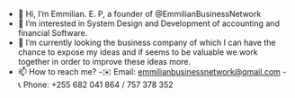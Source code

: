 - 👋 Hi, I’m Emmilian. E. P, a founder of @EmmilianBusinessNetwork
- 👀 I’m interested in System Design and Development of accounting and financial Software.
- 🌱 I’m currently looking the business company of which I can have the chance to expose my ideas and if seems to be valuable we work together in order to improve these ideas more.
- 📫 How to reach me?
-✉️ Email:
emmilianbusinessnetwork@gmail.com
-📞 Phone:
+255 682 041 864 / 757 378 352

